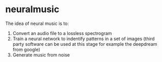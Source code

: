neuralmusic
===========

The idea of neural music is to:

1. Convert an audio file to a lossless spectrogram
2. Train a neural network to indentify patterns in a set of images (third party software can be used at this stage for example the deepdream from google)
3. Generate music from noise
